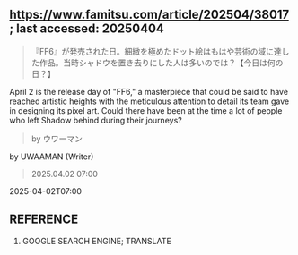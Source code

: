 ## https://www.famitsu.com/article/202504/38017; last accessed: 20250404

> 『FF6』が発売された日。細緻を極めたドット絵はもはや芸術の域に達した作品。当時シャドウを置き去りにした人は多いのでは？【今日は何の日？】

April 2 is the release day of "FF6," a masterpiece that could be said to have reached artistic heights with the meticulous attention to detail its team gave in designing its pixel art. Could there have been at the time a lot of people who left Shadow behind during their journeys? 

> by ウワーマン

by UWAAMAN (Writer)

> 2025.04.02 07:00

2025-04-02T07:00

## REFERENCE

1) GOOGLE SEARCH ENGINE; TRANSLATE